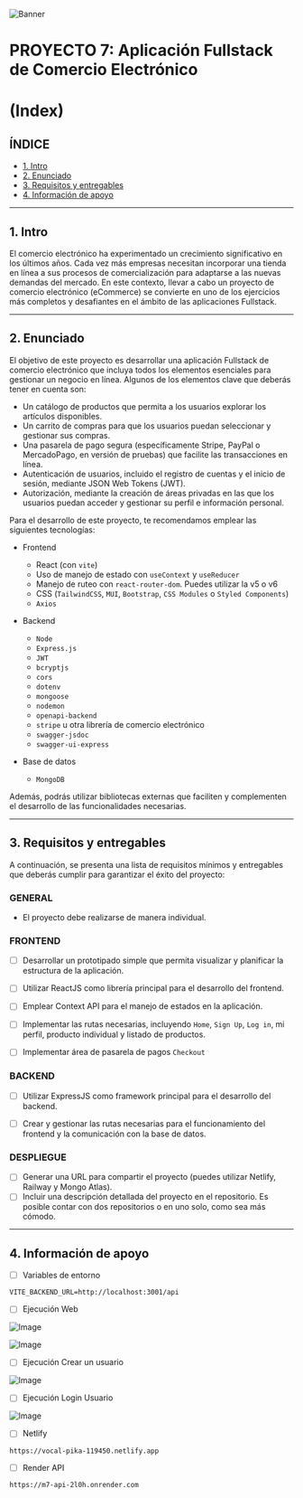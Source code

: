 ![Banner](./images/banner.png)

# PROYECTO 7: Aplicación Fullstack de Comercio Electrónico
# (Index)

## **ÍNDICE**

* [1. Intro](#1-intro)
* [2. Enunciado](#2-enunciado)
* [3. Requisitos y entregables](#3-requisitos-y-entregables)
* [4. Información de apoyo](#4-informacion-de-apoyo)

****

## 1. Intro

El comercio electrónico ha experimentado un crecimiento significativo en los últimos años. Cada vez más empresas necesitan incorporar una tienda en línea a sus procesos de comercialización para adaptarse a las nuevas demandas del mercado. En este contexto, llevar a cabo un proyecto de comercio electrónico (eCommerce) se convierte en uno de los ejercicios más completos y desafiantes en el ámbito de las aplicaciones Fullstack.

****

## 2. Enunciado

El objetivo de este proyecto es desarrollar una aplicación Fullstack de comercio electrónico que incluya todos los elementos esenciales para gestionar un negocio en línea. Algunos de los elementos clave que deberás tener en cuenta son:

- Un catálogo de productos que permita a los usuarios explorar los artículos disponibles.
- Un carrito de compras para que los usuarios puedan seleccionar y gestionar sus compras.
- Una pasarela de pago segura (específicamente Stripe, PayPal o MercadoPago, en versión de pruebas) que facilite las transacciones en línea.
- Autenticación de usuarios, incluido el registro de cuentas y el inicio de sesión, mediante JSON Web Tokens (JWT).
- Autorización, mediante la creación de áreas privadas en las que los usuarios puedan acceder y gestionar su perfil e información personal.

Para el desarrollo de este proyecto, te recomendamos emplear las siguientes tecnologías:

- Frontend
    - React (con `vite`)
    - Uso de manejo de estado con `useContext` y `useReducer`
    - Manejo de ruteo con `react-router-dom`. Puedes utilizar la v5 o v6
    - CSS (`TailwindCSS`, `MUI`, `Bootstrap`, `CSS Modules` o `Styled Components`)
    - `Axios`

- Backend
    - `Node`
    - `Express.js`
    - `JWT`
    - `bcryptjs`
    - `cors`
    - `dotenv`
    - `mongoose`
    - `nodemon`
    - `openapi-backend`
    - `stripe` u otra librería de comercio electrónico
    - `swagger-jsdoc`
    - `swagger-ui-express`
    

- Base de datos
    - `MongoDB`

Además, podrás utilizar bibliotecas externas que faciliten y complementen el desarrollo de las funcionalidades necesarias.

****

## 3. Requisitos y entregables

A continuación, se presenta una lista de requisitos mínimos y entregables que deberás cumplir para garantizar el éxito del proyecto:
### GENERAL

- El proyecto debe realizarse de manera individual.

### FRONTEND

- [ ] Desarrollar un prototipado simple que permita visualizar y planificar la estructura de la aplicación.
- [ ] Utilizar ReactJS como librería principal para el desarrollo del frontend.
- [ ] Emplear Context API para el manejo de estados en la aplicación.
- [ ] Implementar las rutas necesarias, incluyendo `Home`, `Sign Up`, `Log in`, mi perfil, producto individual y listado de productos.
- [ ] Implementar área de pasarela de pagos `Checkout`


### BACKEND
- [ ] Utilizar ExpressJS como framework principal para el desarrollo del backend.
- [ ] Crear y gestionar las rutas necesarias para el funcionamiento del frontend y la comunicación con la base de datos.


### DESPLIEGUE
- [ ] Generar una URL para compartir el proyecto (puedes utilizar Netlify, Railway y Mongo Atlas).
- [ ] Incluir una descripción detallada del proyecto en el repositorio. Es posible contar con dos repositorios o en uno solo, como sea más cómodo.

****

## 4. Información de apoyo

- [ ] Variables de entorno

`VITE_BACKEND_URL=http://localhost:3001/api`

- [ ] Ejecución Web

![Image](./images/pantallaInicioConDatos.png)

![Image](./images/pantallaInicioSinDatos.png)

- [ ] Ejecución Crear un usuario

![Image](./images/opcionCreaUsuario.png)

- [ ] Ejecución Login Usuario

![Image](./images/opcionLoginUsuario.png)

- [ ] Netlify

`https://vocal-pika-119450.netlify.app`

- [ ] Render API

`https://m7-api-2l0h.onrender.com`
